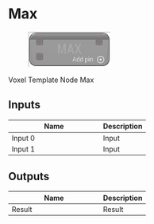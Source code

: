# Max

<div align="left" data-full-width="false"><figure><img src="../../../../api/Math/Operators/Max.png" alt=""><figcaption></figcaption></figure></div>

Voxel Template Node Max

## Inputs

<table><thead><tr><th width="170">Name</th><th>Description</th></tr></thead><tbody><tr><td>Input 0</td><td>Input</td></tr><tr><td>Input 1</td><td>Input</td></tr></tbody></table>

## Outputs

<table><thead><tr><th width="170">Name</th><th>Description</th></tr></thead><tbody><tr><td>Result</td><td>Result</td></tr></tbody></table>
